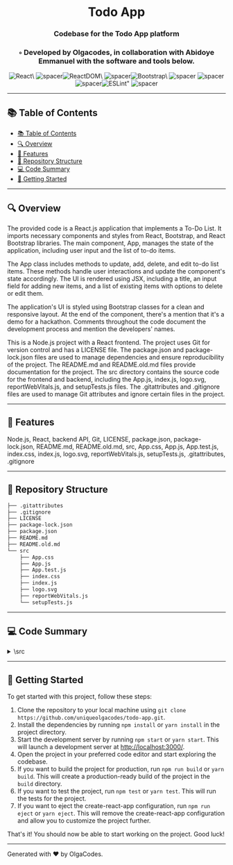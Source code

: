 
  <div align="center">
  <h1 align="center">Todo App</h1>
  <h3>Codebase for the Todo App platform</h3>
  <h3>◦ Developed by Olgacodes, in collaboration with Abidoye Emmanuel with the software and tools below.</h3>
  <p align="center"><img src="https://img.shields.io/badge/-React-004E89?logo=React&style=flat" alt='React\' />
<img src="https://via.placeholder.com/1/0000/00000000" alt="spacer" /><img src="https://img.shields.io/badge/-ReactDOM-004E89?logo=ReactDOM&style=flat" alt='ReactDOM\' />
<img src="https://via.placeholder.com/1/0000/00000000" alt="spacer" /><img src="https://img.shields.io/badge/-Bootstrap-004E89?logo=Bootstrap&style=flat" alt='Bootstrap\' />
<img src="https://via.placeholder.com/1/0000/00000000" alt="spacer" />
<img src="https://via.placeholder.com/1/0000/00000000" alt="spacer" />
<img src="https://via.placeholder.com/1/0000/00000000" alt="spacer" /><img src="https://img.shields.io/badge/-ESLint-004E89?logo=ESLint&style=flat" alt='ESLint"' />
<img src="https://via.placeholder.com/1/0000/00000000" alt="spacer" />
  </p>
  </div>
  
  ---
  ## 📚 Table of Contents
  - [📚 Table of Contents](#-table-of-contents)
  - [🔍 Overview](#-overview)
  - [🌟 Features](#-features)
  - [📁 Repository Structure](#-repository-structure)
  - [💻 Code Summary](#-code-summary)
  - [🚀 Getting Started](#-getting-started)
  
  ---
  
  
  ## 🔍 Overview

The provided code is a React.js application that implements a To-Do List. It imports necessary components and styles from React, Bootstrap, and React Bootstrap libraries. The main component, App, manages the state of the application, including user input and the list of to-do items.

The App class includes methods to update, add, delete, and edit to-do list items. These methods handle user interactions and update the component's state accordingly. The UI is rendered using JSX, including a title, an input field for adding new items, and a list of existing items with options to delete or edit them.

The application's UI is styled using Bootstrap classes for a clean and responsive layout. At the end of the component, there's a mention that it's a demo for a hackathon. Comments throughout the code document the development process and mention the developers' names.

 This is a Node.js project with a React frontend. The project uses Git for version control and has a LICENSE file. The package.json and package-lock.json files are used to manage dependencies and ensure reproducibility of the project. The README.md and README.old.md files provide documentation for the project. The src directory contains the source code for the frontend and backend, including the App.js, index.js, logo.svg, reportWebVitals.js, and setupTests.js files. The .gitattributes and .gitignore files are used to manage Git attributes and ignore certain files in the project.

---

## 🌟 Features

 Node.js, React, backend API, Git, LICENSE, package.json, package-lock.json, README.md, README.old.md, src, App.css, App.js, App.test.js, index.css, index.js, logo.svg, reportWebVitals.js, setupTests.js, .gitattributes, .gitignore

---

## 📁 Repository Structure

```sh
├── .gitattributes
├── .gitignore
├── LICENSE
├── package-lock.json
├── package.json
├── README.md
├── README.old.md
└── src
    ├── App.css
    ├── App.js
    ├── App.test.js
    ├── index.css
    ├── index.js
    ├── logo.svg
    ├── reportWebVitals.js
    └── setupTests.js

```

---

## 💻 Code Summary

<details><summary>\src</summary>

| File | Summary |
| ---- | ------- |
| App.js |  The code is a React.js application that allows users to add, edit, and delete items from a list using a simple text input field and two buttons. |
| App.test.js |  The code tests the React component App by rendering it and verifying that the Learn React link is present in the document. |
| index.js |  The code creates a React application using the `ReactDOM.createRoot` method and renders the `App` component in the root element with strict mode enabled, and also logs the web vitals using the `reportWebVitals` function. |

</details>

---

## 🚀 Getting Started

 To get started with this project, follow these steps:<br>
1. Clone the repository to your local machine using `git clone https://github.com/uniqueolgacodes/todo-app.git`.
2. Install the dependencies by running `npm install` or `yarn install` in the project directory.
3. Start the development server by running `npm start` or `yarn start`. This will launch a development server at <http://localhost:3000/>.
4. Open the project in your preferred code editor and start exploring the codebase.
5. If you want to build the project for production, run `npm run build` or `yarn build`. This will create a production-ready build of the project in the `build` directory.
6. If you want to test the project, run `npm test` or `yarn test`. This will run the tests for the project.
7. If you want to eject the create-react-app configuration, run `npm run eject` or `yarn eject`. This will remove the create-react-app configuration and allow you to customize the project further.

That's it! You should now be able to start working on the project. Good luck!

---

Generated with ❤️ by OlgaCodes.
